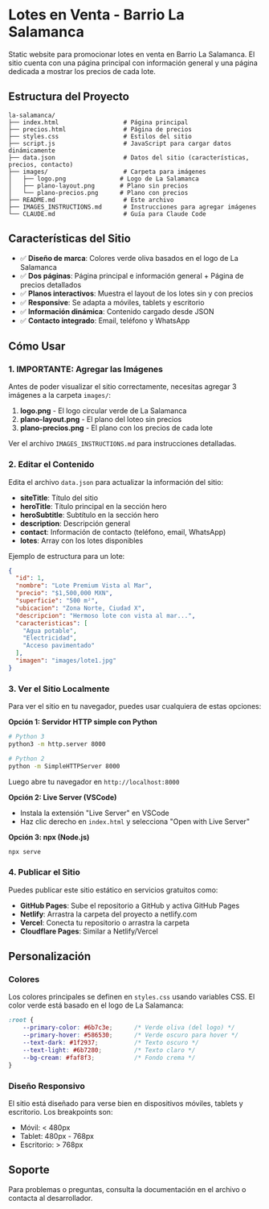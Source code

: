 # Lotes en Venta - Barrio La Salamanca

Static website para promocionar lotes en venta en Barrio La Salamanca. El sitio cuenta con una página principal con información general y una página dedicada a mostrar los precios de cada lote.

## Estructura del Proyecto

```
la-salamanca/
├── index.html                  # Página principal
├── precios.html                # Página de precios
├── styles.css                  # Estilos del sitio
├── script.js                   # JavaScript para cargar datos dinámicamente
├── data.json                   # Datos del sitio (características, precios, contacto)
├── images/                     # Carpeta para imágenes
│   ├── logo.png               # Logo de La Salamanca
│   ├── plano-layout.png       # Plano sin precios
│   └── plano-precios.png      # Plano con precios
├── README.md                   # Este archivo
├── IMAGES_INSTRUCTIONS.md      # Instrucciones para agregar imágenes
└── CLAUDE.md                   # Guía para Claude Code
```

## Características del Sitio

- ✅ **Diseño de marca**: Colores verde oliva basados en el logo de La Salamanca
- ✅ **Dos páginas**: Página principal e información general + Página de precios detallados
- ✅ **Planos interactivos**: Muestra el layout de los lotes sin y con precios
- ✅ **Responsive**: Se adapta a móviles, tablets y escritorio
- ✅ **Información dinámica**: Contenido cargado desde JSON
- ✅ **Contacto integrado**: Email, teléfono y WhatsApp

## Cómo Usar

### 1. **IMPORTANTE: Agregar las Imágenes**

Antes de poder visualizar el sitio correctamente, necesitas agregar 3 imágenes a la carpeta `images/`:

1. **logo.png** - El logo circular verde de La Salamanca
2. **plano-layout.png** - El plano del loteo sin precios
3. **plano-precios.png** - El plano con los precios de cada lote

Ver el archivo `IMAGES_INSTRUCTIONS.md` para instrucciones detalladas.

### 2. Editar el Contenido

Edita el archivo `data.json` para actualizar la información del sitio:

- **siteTitle**: Título del sitio
- **heroTitle**: Título principal en la sección hero
- **heroSubtitle**: Subtítulo en la sección hero
- **description**: Descripción general
- **contact**: Información de contacto (teléfono, email, WhatsApp)
- **lotes**: Array con los lotes disponibles

Ejemplo de estructura para un lote:

```json
{
  "id": 1,
  "nombre": "Lote Premium Vista al Mar",
  "precio": "$1,500,000 MXN",
  "superficie": "500 m²",
  "ubicacion": "Zona Norte, Ciudad X",
  "descripcion": "Hermoso lote con vista al mar...",
  "caracteristicas": [
    "Agua potable",
    "Electricidad",
    "Acceso pavimentado"
  ],
  "imagen": "images/lote1.jpg"
}
```

### 3. Ver el Sitio Localmente

Para ver el sitio en tu navegador, puedes usar cualquiera de estas opciones:

**Opción 1: Servidor HTTP simple con Python**
```bash
# Python 3
python3 -m http.server 8000

# Python 2
python -m SimpleHTTPServer 8000
```

Luego abre tu navegador en `http://localhost:8000`

**Opción 2: Live Server (VSCode)**
- Instala la extensión "Live Server" en VSCode
- Haz clic derecho en `index.html` y selecciona "Open with Live Server"

**Opción 3: npx (Node.js)**
```bash
npx serve
```

### 4. Publicar el Sitio

Puedes publicar este sitio estático en servicios gratuitos como:

- **GitHub Pages**: Sube el repositorio a GitHub y activa GitHub Pages
- **Netlify**: Arrastra la carpeta del proyecto a netlify.com
- **Vercel**: Conecta tu repositorio o arrastra la carpeta
- **Cloudflare Pages**: Similar a Netlify/Vercel

## Personalización

### Colores

Los colores principales se definen en `styles.css` usando variables CSS. El color verde está basado en el logo de La Salamanca:

```css
:root {
    --primary-color: #6b7c3e;      /* Verde oliva (del logo) */
    --primary-hover: #586530;      /* Verde oscuro para hover */
    --text-dark: #1f2937;          /* Texto oscuro */
    --text-light: #6b7280;         /* Texto claro */
    --bg-cream: #faf8f3;           /* Fondo crema */
}
```

### Diseño Responsivo

El sitio está diseñado para verse bien en dispositivos móviles, tablets y escritorio. Los breakpoints son:
- Móvil: < 480px
- Tablet: 480px - 768px
- Escritorio: > 768px

## Soporte

Para problemas o preguntas, consulta la documentación en el archivo o contacta al desarrollador.
